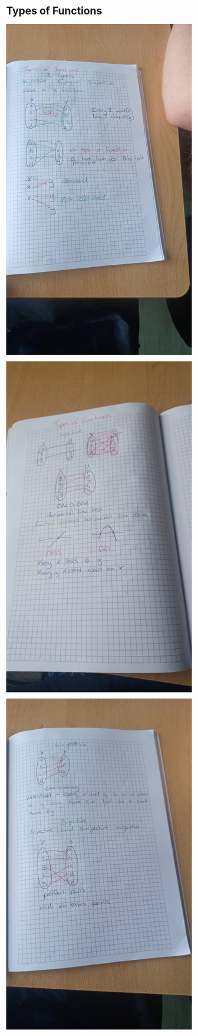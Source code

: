 # Types of Functions

![1](types-of-functions/1.png)

![2](types-of-functions/2.png)

![3](types-of-functions/3.png)
